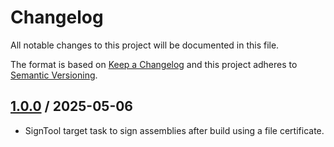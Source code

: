 ﻿# Changelog
All notable changes to this project will be documented in this file.

The format is based on [Keep a Changelog](http://keepachangelog.com/en/1.0.0/)
and this project adheres to [Semantic Versioning](http://semver.org/spec/v2.0.0.html).

## [1.0.0] / 2025-05-06
- SignTool target task to sign assemblies after build using a file certificate.

[vNext]: ../../compare/1.0.0...HEAD
[1.0.0]: ../../compare/1.0.0